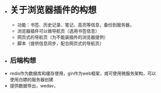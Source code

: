 - # 关于浏览器插件的构想
	- 功能：书签、历史记录、笔记、高亮等信息，备份到服务器，
	- 浏览器插件可以做导航页（选用书签信息）
	- 网页式的导航页（为不能装插件的浏览器提供）
	- 脚本（提供信息同步，配合网页式的导航页）
- ## 后端构想
- redis作为数据库和缓存使用，gin作为web框架，或可使用微服务架构，可以使用白嫖的服务器创建
- 提供数据导出，wedav，